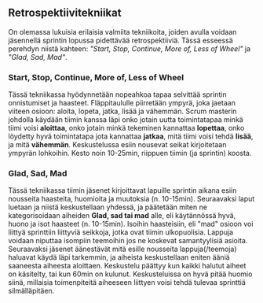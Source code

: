 ## Retrospektiivitekniikat

On olemassa lukuisia erilaisia valmiita tekniikoita, joiden avulla voidaan jäsennellä sprintin lopussa pidettävää retrospektiiviä. Tässä esseessä perehdyn niistä kahteen: *"Start, Stop, Continue, More of, Less of Wheel"* ja *"Glad, Sad, Mad"*.

### Start, Stop, Continue, More of, Less of Wheel
Tässä tekniikassa hyödynnetään nopeahkoa tapaa selvittää sprintin onnistumiset ja haasteet. Fläppitaululle piirretään ympyrä, joka jaetaan viiteen osioon: aloita, lopeta, jatka, lisää ja vähemmän. Scrum masterin johdolla käydään tiimin kanssa läpi onko jotain uutta toimintatapaa minkä tiimi voisi **aloittaa**, onko jotain minkä tekeminen kannattaa **lopettaa**, onko löydetty hyvä toimintatapa jota kannattaa **jatkaa**, mitä tiimi voisi tehdä **lisää**, ja mitä **vähemmän**. Keskustelussa esiin nousevat seikat kirjoitetaan ympyrän lohkoihin. Kesto noin 10-25min, riippuen tiimin (ja sprintin) koosta.

### Glad, Sad, Mad
Tässä tekniikassa tiimin jäsenet kirjoittavat lapuille sprintin aikana esiin nousseita haasteita, huomioita ja muutoksia (n. 10-15min). Seuraavaksi laput luetaan ja niistä keskustellaan yhdessä, ja päätetään miten ne kategorisoidaan aiheiden **Glad, sad tai mad** alle, eli käytännössä hyvä, huono ja isot haasteet (n. 10-15min). Isoihin haasteisiin, eli "mad" osioon voi liittyä sprinttiin liittyviä seikkoja, jotka ovat tiimin ulkopuolisia. Lappuja voidaan niputtaa isompiin teemoihin jos ne koskevat samantyylisiä asioita. Seuraavaksi jäsenet äänestävät mitä esille nousseita lappuja(/teemoja) haluavat käydä läpi tarkemmin, ja aiheista keskustellaan eniten ääniä saaneesta aiheesta aloittaen. Keskustelu päättyy kun kaikki halutut aiheet on käsitelty, tai kun 60min on kulunut. Keskusteluissa on hyvä pitää huomio siinä, millaisia toimenpiteitä aiheeseen liittyen voisi tehdä tulevaa sprinttiä silmälläpitäen.
